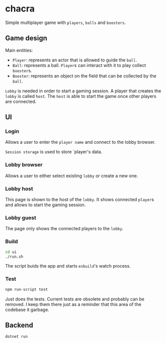 # chacra

Simple multiplayer game with `players`, `balls` and `boosters`.

## Game design

Main entities:
- `Player`: represents an actor that is allowed to guide the `ball`.
- `Ball`: represents a ball. `Player`s can interact with it to play collect `booster`s.
- `Booster`: represents an object on the field that can be collected by the `ball`.

`Lobby` is needed in order to start a gaming session. A player that creates the `lobby` is called `host`. The `host` is able to start the game once other players are connected.



## UI

### Login

Allows a user to enter the `player name` and connect to the lobby browser.

`Session storage` is used to store `player's data.

### Lobby browser

Allows a user to either select existing `lobby` or create a new one.

### Lobby host

This page is shown to the host of the `lobby`. It shows connected `player`s and allows to start the gaming session.

### Lobby guest

The page only shows the connected players to the `lobby`.

### Build

```bash
cd ui
./run.sh
```

The script buids the app and starts `esbuild`'s watch process.

### Test

```bash
npm run-script test
```

Just does the tests. Current tests are obsolete and probably can be removed. I keep them there just as a reminder that this area of the codebase it garbage.

## Backend

```bash
dotnet run
```